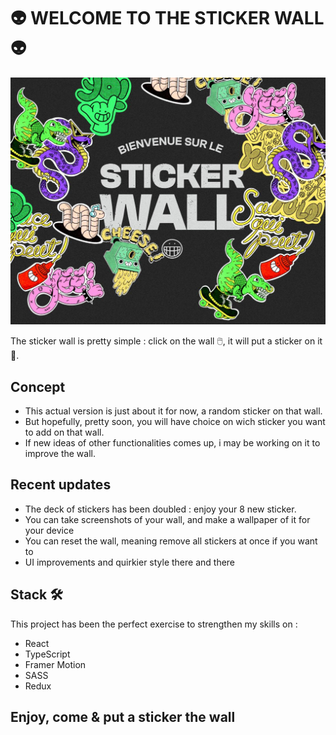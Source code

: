 # 👽 WELCOME TO THE STICKER WALL 👽 

![Capture](./src/assets/sticker-wall-capture.jpg)

The sticker wall is pretty simple : click on the wall 🖱️, it will put a sticker on it 👾.

## Concept

- This actual version is just about it for now, a random sticker on that wall. 
- But hopefully, pretty soon, you will have choice on wich sticker you want to add on that wall.
- If new ideas of other functionalities comes up, i may be working on it to improve the wall.

## Recent updates

- The deck of stickers has been doubled : enjoy your 8 new sticker.
- You can take screenshots of your wall, and make a wallpaper of it for your device
- You can reset the wall, meaning remove all stickers at once if you want to
- UI improvements and quirkier style there and there

## Stack 🛠

This project has been the perfect exercise to strengthen my skills on :

- React
- TypeScript
- Framer Motion
- SASS
- Redux

## Enjoy, come & put a sticker the wall
